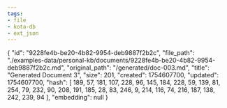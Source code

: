 ```yaml
---
tags:
- file
- kota-db
- ext_json
---
```

{
  "id": "9228fe4b-be20-4b82-9954-deb9887f2b2c",
  "file_path": "./examples-data/personal-kb/documents/9228fe4b-be20-4b82-9954-deb9887f2b2c.md",
  "original_path": "/generated/doc-003.md",
  "title": "Generated Document 3",
  "size": 201,
  "created": 1754607700,
  "updated": 1754607700,
  "hash": [
    189,
    57,
    181,
    107,
    228,
    96,
    145,
    184,
    228,
    59,
    139,
    81,
    254,
    79,
    232,
    90,
    208,
    191,
    185,
    28,
    83,
    246,
    9,
    214,
    116,
    74,
    216,
    187,
    138,
    242,
    239,
    94
  ],
  "embedding": null
}